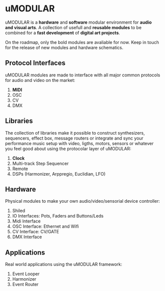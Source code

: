 # uMODULAR

uMODULAR is a **hardware** and **software** modular environment for **audio and visual arts**.
A collection of usefull and **reusable modules** to be combined for a **fast development** of **digital art projects**.

On the roadmap, only the bold modules are avaliable for now. Keep in touch for the release of new modules and hardware schematics.

## Protocol Interfaces
uMODULAR modules are made to interface with all major common protocols for audio and video on the market:

1. **MIDI**
2. OSC
3. CV
4. DMX

## Libraries
The collection of libraries make it possible to construct synthesizers, sequencers, effect box, message routers or integrate and sync your performance music setup with video, ligths, motors, sensors or whatever you feel good about using the protocolar layer of uMODULAR:

1. **Clock**
2. Multi-track Step Sequencer
3. Remote
4. DSPs (Harmonizer, Arppregio, Euclidian, LFO)

## Hardware
Physical modules to make your own audio/video/sensorial device controller:

1. Shiled
2. IO Interfaces: Pots, Faders and Buttons/Leds
3. Midi Interface
4. OSC Interface: Ethernet and Wifi
5. CV Interface: CV/GATE
6. DMX Interface

## Applications
Real world applications using the uMODULAR framework:

1. Event Looper
2. Harmonizer
3. Event Router

